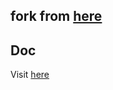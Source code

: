 ## fork from [here](https://github.com/xiaomlove/nexusphp)

## Doc
Visit [here](http://doc.nexusphp.org/)
